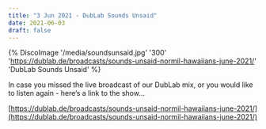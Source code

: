 ```yaml
---
title: "3 Jun 2021 - DubLab Sounds Unsaid"
date: 2021-06-03
draft: false
---
```


{% DiscoImage '/media/soundsunsaid.jpg' '300' 'https://dublab.de/broadcasts/sounds-unsaid-normil-hawaiians-june-2021/' 'DubLab Sounds Unsaid' %}

In case you missed the live broadcast of our DubLab mix, or you would like to listen again - here’s a link to the show...

[https://dublab.de/broadcasts/sounds-unsaid-normil-hawaiians-june-2021/](https://dublab.de/broadcasts/sounds-unsaid-normil-hawaiians-june-2021/)
